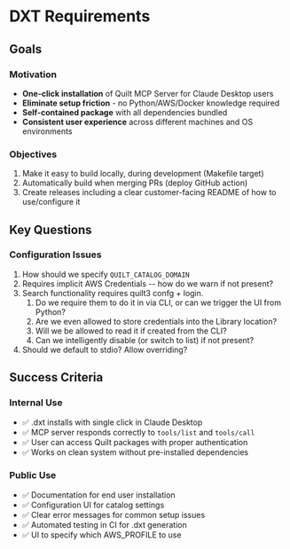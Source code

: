 # DXT Requirements

## Goals

### Motivation

- **One-click installation** of Quilt MCP Server for Claude Desktop users
- **Eliminate setup friction** - no Python/AWS/Docker knowledge required
- **Self-contained package** with all dependencies bundled
- **Consistent user experience** across different machines and OS environments

### Objectives

1. Make it easy to build locally, during development (Makefile target)
2. Automatically build when merging PRs (deploy GitHub action)
3. Create releases including a clear customer-facing README of how to use/configure it

## Key Questions

### Configuration Issues

1. How should we specify `QUILT_CATALOG_DOMAIN`
2. Requires implicit AWS Credentials -- how do we warn if not present?
3. Search functionality requires quilt3 confg + login.  
   1. Do we require them to do it in via CLI, or can we trigger the UI from Python? 
   1. Are we even allowed to store credentials into the Library location?
   1. Will we be allowed to read it if created from the CLI?
   1. Can we intelligently disable (or switch to list) if not present?
4. Should we default to stdio? Allow overriding?

## Success Criteria

### Internal Use

- ✅ .dxt installs with single click in Claude Desktop
- ✅ MCP server responds correctly to `tools/list` and `tools/call`
- ✅ User can access Quilt packages with proper authentication
- ✅ Works on clean system without pre-installed dependencies

### Public Use

- ✅ Documentation for end user installation
- ✅ Configuration UI for catalog settings
- ✅ Clear error messages for common setup issues
- ✅ Automated testing in CI for .dxt generation
- ✅ UI to specify which AWS_PROFILE to use
